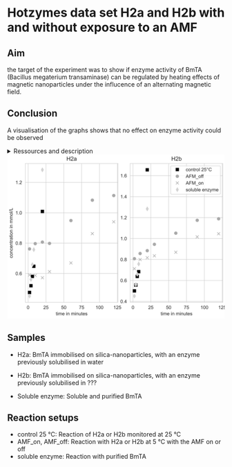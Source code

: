 # Hotzymes data set H2a and H2b with and without exposure to an AMF

## Aim

the target of the experiment was to show if enzyme activity of BmTA (Bacillus megaterium transaminase) can be regulated by heating effects of magnetic nanoparticles under the influcence of an alternating magnetic field.

## Conclusion

A visualisation of the graphs shows that no effect on enzyme activity could be observed

<details> <Summary>Ressources and description</Summary>

## Measurement data
The measurement and experimental details are stored in the data folder as EnzymeML documents and can be opened with https://biocathub.net

</details>

<img src="./assets/graph.svg">

## Samples

- H2a: BmTA immobilised on silica-nanoparticles, with an enzyme previously solubilised in water

- H2b: BmTA immobilised on silica-nanoparticles, with an enzyme previously solubilised in ???

- Soluble enzyme: Soluble and purified BmTA

## Reaction setups

- control 25 °C: Reaction of H2a or H2b monitored at 25 °C
- AMF_on, AMF_off: Reaction with H2a or H2b at 5 °C with the AMF on or off
- soluble enzyme: Reaction with purified BmTA